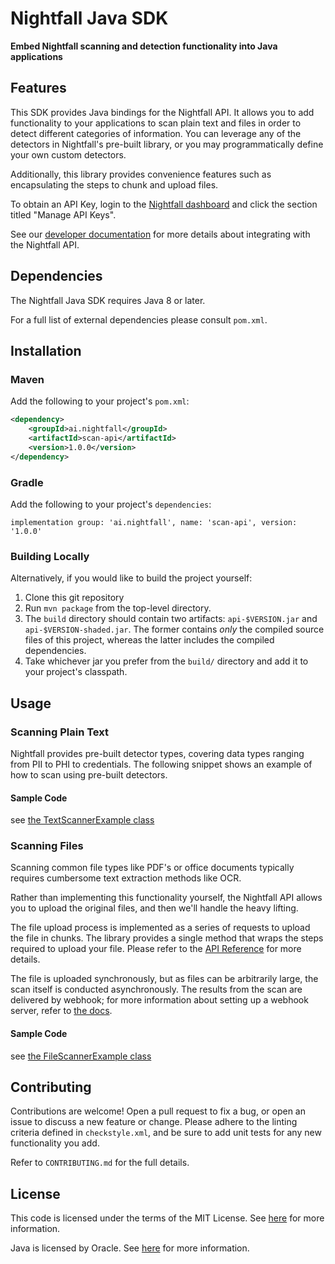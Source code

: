 # Nightfall Java SDK

**Embed Nightfall scanning and detection functionality into Java applications**

<!-- TODO add badges [![Build Status](https://travis-ci.org/joemccann/dillinger.svg?branch=master)](https://travis-ci.org/joemccann/dillinger)
-->

##  Features

This SDK provides Java bindings for the Nightfall API. It allows you to add functionality to your applications to
scan plain text and files in order to detect different categories of information. You can leverage any of
the detectors in Nightfall's pre-built library, or you may programmatically define your own custom detectors. 

Additionally, this library provides convenience features such as encapsulating the steps to chunk and upload files.

To obtain an API Key, login to the [Nightfall dashboard](https://app.nightfall.ai/) and click the section
titled "Manage API Keys".

See our [developer documentation](https://docs.nightfall.ai/docs/entities-and-terms-to-know) for more details about
integrating with the Nightfall API.

## Dependencies

The Nightfall Java SDK requires Java 8 or later.

For a full list of external dependencies please consult `pom.xml`.

## Installation

### Maven
Add the following to your project's `pom.xml`:

``` xml
<dependency>
    <groupId>ai.nightfall</groupId>
    <artifactId>scan-api</artifactId>
    <version>1.0.0</version>
</dependency>
```

### Gradle
Add the following to your project's `dependencies`:

```
implementation group: 'ai.nightfall', name: 'scan-api', version: '1.0.0'
```

### Building Locally

Alternatively, if you would like to build the project yourself:
1. Clone this git repository
2. Run `mvn package` from the top-level directory.
3. The `build` directory should contain two artifacts: `api-$VERSION.jar` and `api-$VERSION-shaded.jar`. The former
contains *only* the compiled source files of this project, whereas the latter includes the compiled dependencies. 
4. Take whichever jar you prefer from the `build/` directory and add it to your project's classpath.

## Usage

### Scanning Plain Text

Nightfall provides pre-built detector types, covering data types ranging from PII to PHI to credentials. The following
snippet shows an example of how to scan using pre-built detectors.

####  Sample Code

see [the TextScannerExample class](src/main/java/ai/nightfall/examples/TextScannerExample.java)

### Scanning Files

Scanning common file types like PDF's or office documents typically requires cumbersome text
extraction methods like OCR.

Rather than implementing this functionality yourself, the Nightfall API allows you to upload the
original files, and then we'll handle the heavy lifting.

The file upload process is implemented as a series of requests to upload the file in chunks. The library
provides a single method that wraps the steps required to upload your file. Please refer to the
[API Reference](https://docs.nightfall.ai/reference) for more details.

The file is uploaded synchronously, but as files can be arbitrarily large, the scan itself is conducted asynchronously.
The results from the scan are delivered by webhook; for more information about setting up a webhook server, refer to
[the docs](https://docs.nightfall.ai/docs/creating-a-webhook-server).

#### Sample Code

see [the FileScannerExample class](src/main/java/ai/nightfall/examples/FileScannerExample.java)

## Contributing

Contributions are welcome! Open a pull request to fix a bug, or open an issue to discuss a new feature
or change. Please adhere to the linting criteria defined in `checkstyle.xml`, and be sure to add unit
tests for any new functionality you add.

Refer to `CONTRIBUTING.md` for the full details.

## License

This code is licensed under the terms of the MIT License. See [here](https://opensource.org/licenses/MIT)
for more information.

Java is licensed by Oracle. See [here](https://www.oracle.com/java/technologies/javase/jdk-faqs.html)
for more information.
